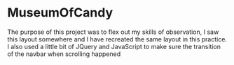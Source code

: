 # MuseumOfCandy

The purpose of this project was to flex out my skills of observation, I saw this layout somewhere and I have recreated the same layout in this practice. I also used a little bit of JQuery and JavaScript to make sure the transition of the navbar when scrolling happened
